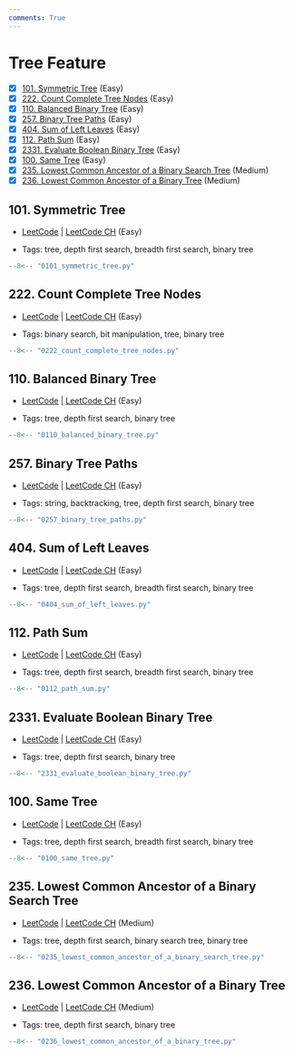 ```yaml
---
comments: True
---
```


# Tree Feature

- [x] [101. Symmetric Tree](https://leetcode.cn/problems/symmetric-tree/) (Easy)
- [x] [222. Count Complete Tree Nodes](https://leetcode.cn/problems/count-complete-tree-nodes/) (Easy)
- [x] [110. Balanced Binary Tree](https://leetcode.cn/problems/balanced-binary-tree/) (Easy)
- [x] [257. Binary Tree Paths](https://leetcode.cn/problems/binary-tree-paths/) (Easy)
- [x] [404. Sum of Left Leaves](https://leetcode.cn/problems/sum-of-left-leaves/) (Easy)
- [x] [112. Path Sum](https://leetcode.cn/problems/path-sum/) (Easy)
- [x] [2331. Evaluate Boolean Binary Tree](https://leetcode.cn/problems/evaluate-boolean-binary-tree/) (Easy)
- [x] [100. Same Tree](https://leetcode.cn/problems/same-tree/) (Easy)
- [x] [235. Lowest Common Ancestor of a Binary Search Tree](https://leetcode.cn/problems/lowest-common-ancestor-of-a-binary-search-tree/) (Medium)
- [x] [236. Lowest Common Ancestor of a Binary Tree](https://leetcode.cn/problems/lowest-common-ancestor-of-a-binary-tree/) (Medium)

## 101. Symmetric Tree

-   [LeetCode](https://leetcode.com/problems/symmetric-tree/) | [LeetCode CH](https://leetcode.cn/problems/symmetric-tree/) (Easy)

-   Tags: tree, depth first search, breadth first search, binary tree

```python title="101. Symmetric Tree - Python Solution"
--8<-- "0101_symmetric_tree.py"
```

## 222. Count Complete Tree Nodes

-   [LeetCode](https://leetcode.com/problems/count-complete-tree-nodes/) | [LeetCode CH](https://leetcode.cn/problems/count-complete-tree-nodes/) (Easy)

-   Tags: binary search, bit manipulation, tree, binary tree

```python title="222. Count Complete Tree Nodes - Python Solution"
--8<-- "0222_count_complete_tree_nodes.py"
```

## 110. Balanced Binary Tree

-   [LeetCode](https://leetcode.com/problems/balanced-binary-tree/) | [LeetCode CH](https://leetcode.cn/problems/balanced-binary-tree/) (Easy)

-   Tags: tree, depth first search, binary tree

```python title="110. Balanced Binary Tree - Python Solution"
--8<-- "0110_balanced_binary_tree.py"
```

## 257. Binary Tree Paths

-   [LeetCode](https://leetcode.com/problems/binary-tree-paths/) | [LeetCode CH](https://leetcode.cn/problems/binary-tree-paths/) (Easy)

-   Tags: string, backtracking, tree, depth first search, binary tree

```python title="257. Binary Tree Paths - Python Solution"
--8<-- "0257_binary_tree_paths.py"
```

## 404. Sum of Left Leaves

-   [LeetCode](https://leetcode.com/problems/sum-of-left-leaves/) | [LeetCode CH](https://leetcode.cn/problems/sum-of-left-leaves/) (Easy)

-   Tags: tree, depth first search, breadth first search, binary tree

```python title="404. Sum of Left Leaves - Python Solution"
--8<-- "0404_sum_of_left_leaves.py"
```

## 112. Path Sum

-   [LeetCode](https://leetcode.com/problems/path-sum/) | [LeetCode CH](https://leetcode.cn/problems/path-sum/) (Easy)

-   Tags: tree, depth first search, breadth first search, binary tree

```python title="112. Path Sum - Python Solution"
--8<-- "0112_path_sum.py"
```

## 2331. Evaluate Boolean Binary Tree

-   [LeetCode](https://leetcode.com/problems/evaluate-boolean-binary-tree/) | [LeetCode CH](https://leetcode.cn/problems/evaluate-boolean-binary-tree/) (Easy)

-   Tags: tree, depth first search, binary tree

```python title="2331. Evaluate Boolean Binary Tree - Python Solution"
--8<-- "2331_evaluate_boolean_binary_tree.py"
```

## 100. Same Tree

-   [LeetCode](https://leetcode.com/problems/same-tree/) | [LeetCode CH](https://leetcode.cn/problems/same-tree/) (Easy)

-   Tags: tree, depth first search, breadth first search, binary tree

```python title="100. Same Tree - Python Solution"
--8<-- "0100_same_tree.py"
```

## 235. Lowest Common Ancestor of a Binary Search Tree

-   [LeetCode](https://leetcode.com/problems/lowest-common-ancestor-of-a-binary-search-tree/) | [LeetCode CH](https://leetcode.cn/problems/lowest-common-ancestor-of-a-binary-search-tree/) (Medium)

-   Tags: tree, depth first search, binary search tree, binary tree

```python title="235. Lowest Common Ancestor of a Binary Search Tree - Python Solution"
--8<-- "0235_lowest_common_ancestor_of_a_binary_search_tree.py"
```

## 236. Lowest Common Ancestor of a Binary Tree

-   [LeetCode](https://leetcode.com/problems/lowest-common-ancestor-of-a-binary-tree/) | [LeetCode CH](https://leetcode.cn/problems/lowest-common-ancestor-of-a-binary-tree/) (Medium)

-   Tags: tree, depth first search, binary tree

```python title="236. Lowest Common Ancestor of a Binary Tree - Python Solution"
--8<-- "0236_lowest_common_ancestor_of_a_binary_tree.py"
```
